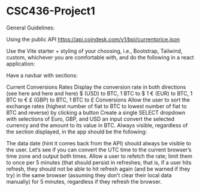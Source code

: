 # CSC436-Project1
General Guidelines:

Using the public API https://api.coindesk.com/v1/bpi/currentprice.json

Use the Vite starter + styling of your choosing, i.e., Bootstrap, Tailwind, custom, whichever you are comfortable with, and do the following in a react application:

Have a navbar with sections:

Current Conversions Rates
Display the conversion rate in both directions (see here and here and here)
$ (USD) to BTC, 1 BTC to $
1 € (EUR) to BTC, 1 BTC to €
£ (GBP) to BTC, 1 BTC to £
Conversions
Allow the user to sort the exchange rates (highest number of fiat to BTC to lowest number of fiat to BTC and reverse) by clicking a button
Create
a single SELECT dropdown with selections of Euro, GBP, and USD
an input
convert the selected currency and the amount to its value in BTC.
Always visible, regardless of the section displayed, in the app should be the following:

The data date (hint it comes back from the API) should always be visible to the user. Let’s see if you can convert the UTC time to the current browser’s time zone and output both times.
Allow a user to refetch the rate; limit them to once per 5 minutes (that should persist in refreshes; that is, if a user hits refresh, they should not be able to hit refresh again 
(and be warned if they try) in the same browser (assuming they don’t clear their local data manually) for 5 minutes, regardless if they refresh the browser.
